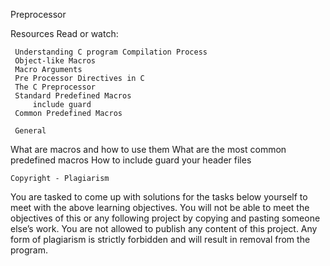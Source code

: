  Preprocessor

 Resources
    Read or watch:

     Understanding C program Compilation Process
     Object-like Macros
     Macro Arguments
     Pre Processor Directives in C
     The C Preprocessor
     Standard Predefined Macros
         include guard
     Common Predefined Macros

     General

What are macros and how to use them
What are the most common predefined macros
How to include guard your header files

    Copyright - Plagiarism

You are tasked to come up with solutions for the tasks below yourself to meet with the above learning objectives.
You will not be able to meet the objectives of this or any following project by copying and pasting someone else’s work.
You are not allowed to publish any content of this project.
Any form of plagiarism is strictly forbidden and will result in removal from the program.

